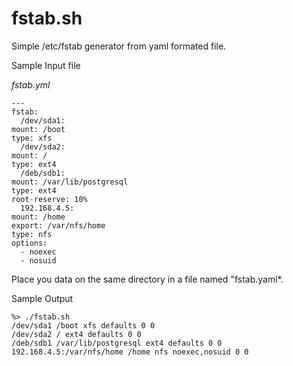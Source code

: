 # fstab.sh

Simple /etc/fstab generator from yaml formated file.

Sample Input file

*fstab.yml* 

    ---
    fstab:
      /dev/sda1:
	mount: /boot
	type: xfs
      /dev/sda2:
	mount: /
	type: ext4
      /deb/sdb1:
	mount: /var/lib/postgresql
	type: ext4
	root-reserve: 10%
      192.168.4.5:
	mount: /home
	export: /var/nfs/home
	type: nfs
	options:
	  - noexec
	  - nosuid

Place you data on the same directory in a file named "fstab.yaml*.

Sample Output

    %> ./fstab.sh
    /dev/sda1 /boot xfs defaults 0 0
    /dev/sda2 / ext4 defaults 0 0
    /deb/sdb1 /var/lib/postgresql ext4 defaults 0 0
    192.168.4.5:/var/nfs/home /home nfs noexec,nosuid 0 0
